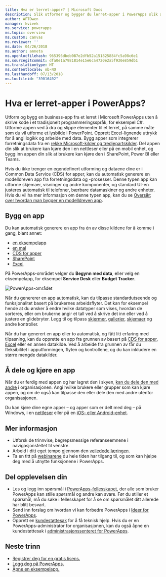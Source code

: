 ```yaml
---
title: Hva er lerret-apper? | Microsoft Docs
description: Slik utformer og bygger du lerret-apper i PowerApps slik at brukere kan administrere LOB-data i en nettleser eller på de mobile enhetene
author: AFTOwen
manager: kvivek
ms.service: powerapps
ms.topic: overview
ms.custom: canvas
ms.reviewer: ''
ms.date: 04/26/2018
ms.author: anneta
ms.openlocfilehash: 965396dbeb087e2dfb52a151825884fc5a98c6e1
ms.sourcegitcommit: dfa0e1a7981814e15e6ca4720e2a5f930e859db1
ms.translationtype: HT
ms.contentlocale: nb-NO
ms.lasthandoff: 07/13/2018
ms.locfileid: "39016402"
---
```

# <a name="what-are-canvas-apps-in-powerapps"></a>Hva er lerret-apper i PowerApps?
Utform og bygg en business-app fra et lerret i Microsoft PowerApps uten å skrive kode i et tradisjonelt programmeringsspråk, for eksempel C#. Utforme appen ved å dra og slippe elementer til et lerret, på samme måte som du vil utforme et lysbilde i PowerPoint. Opprett Excel-lignende uttrykk for å angi logikk og arbeide med data. Bygg apper som integrerer forretningsdata fra en [rekke Microsoft-kilder og tredjepartskilder](connections-list.md). Del appen din slik at brukere kan kjøre den i en nettleser eller på en mobil enhet, og bygg inn appen din slik at brukere kan kjøre den i SharePoint, Power BI eller Teams.

Hvis du ikke trenger en egendefinert utforming og dataene dine er i Common Data Service (CDS) for apper, kan du automatisk generere en modelldreven app fra forretningsdata og -prosesser. Denne typen app kan utforme skjemaer, visninger og andre komponenter, og standard UI-en justeres automatisk til telefoner, bærbare datamaskiner og andre enheter. Hvis du vil ha mer informasjon om denne typen app, kan du se [Oversikt over hvordan man bygger en modelldreven app](../model-driven-apps/model-driven-app-overview.md).

## <a name="build-an-app"></a>Bygg en app
Du kan automatisk generere en app fra én av disse kildene for å komme i gang, blant annet:
- [en eksempelapp](open-and-run-a-sample-app.md)
- [en mal](get-started-test-drive.md)
- [CDS for apper](data-platform-create-app.md)
- [SharePoint](app-from-sharepoint.md)
- [Excel](get-started-create-from-data.md)

På PowerApps-området velger du **Begynn med data**, eller velg en eksempelapp, for eksempel **Service Desk** eller **Budget Tracker**.

![PowerApps-området](./media/getting-started/sample-apps.png)

Når du genererer en app automatisk, kan du tilpasse standardutseende og funksjonalitet basert på brukernes arbeidsflyter. Det kan for eksempel hende at du ønsker å endre hvilke datatyper som vises, hvordan de sorteres, eller om brukerne angir et tall ved å skrive det inn eller ved å justere en glidebryter. Legg til og tilpass [skjermer](add-screen-context-variables.md), [gallerier](customize-layout-sharepoint.md), [skjemaer](customize-forms-sharepoint.md) og andre kontroller.

Når du har generert en app eller to automatisk, og fått litt erfaring med tilpasning, kan du opprette en app fra grunnen av basert på [CDS for apper](data-platform-create-app-scratch.md), [Excel](get-started-create-from-blank.md) eller en annen datakilde. Ved å arbeide fra grunnen av får du fleksibilitet i apputformingen, flyten og kontrollene, og du kan inkludere en større mengde datakilder.

## <a name="share-and-run-an-app"></a>Å dele og kjøre en app
Når du er ferdig med appen og har lagret den i skyen, [kan du dele den med andre](share-app.md) i organisasjonen. Angi hvilke brukere eller grupper som kan kjøre appen, og om de også kan tilpasse den eller dele den med andre utenfor organisasjonen.

Du kan kjøre dine egne apper – og apper som er delt med deg – på Windows, i en [nettleser](../../user/run-app-browser.md) eller på en [iOS- eller Android-enhet](../../user/run-app-client.md).

## <a name="learn-more"></a>Mer informasjon
* Utforsk de trinnvise, begrepsmessige referanseemnene i navigasjonsfeltet til venstre.
* Arbeid i ditt eget tempo gjennom den [veiledede læringen](https://docs.microsoft.com/powerapps/guided-learning/).
* Ta en titt på [webinarene](webinars-listing.md) du hele tiden har tilgang til, og som kan hjelpe deg med å utnytte funksjonene i PowerApps.

## <a name="share-your-experience"></a>Del opplevelsen din
* Les og legg inn spørsmål i [PowerApps-fellesskapet](https://aka.ms/powerapps-community), der alle som bruker PowerApps kan stille spørsmål og andre kan svare. Før du stiller et spørsmål, må du søke i fellesskapet for å se om spørsmålet ditt allerede har blitt besvart.
* Send inn forslag om hvordan vi kan forbedre PowerApps i [Ideer for PowerApps](https://powerusers.microsoft.com/t5/PowerApps-Ideas/idb-p/PowerAppsIdeas).
* Opprett en [kundestøttesak](https://powerapps.microsoft.com/support/pro/) for å få teknisk hjelp. Hvis du er en PowerApps-administrator for organisasjonen, kan du også åpne en kundestøttesak i [administrasjonssenteret for PowerApps](https://portal.office.com/Support/Support.aspx).

## <a name="next-steps"></a>Neste trinn
- [Registrer deg for en gratis lisens.](../signup-for-powerapps.md)
- [Logg deg på PowerApps.](https://web.powerapps.com)
- [Åpne en eksempelapp.](open-and-run-a-sample-app.md)